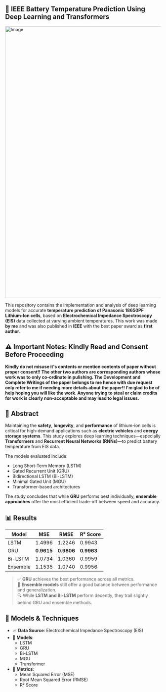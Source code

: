 ## 🔋 IEEE Battery Temperature Prediction Using Deep Learning and Transformers

<img width="645" height="878" alt="Image" src="https://github.com/user-attachments/assets/0b6c0730-e597-423e-b7e9-1e20c3ce9375" />

This repository contains the implementation and analysis of deep learning models for accurate **temperature prediction of Panasonic 18650PF Lithium-Ion cells**, based on **Electrochemical Impedance Spectroscopy (EIS)** data collected at varying ambient temperatures. This work was made **by me** and was also published in **IEEE** with the best paper award as **first author**. 

## ⚠️ Important Notes: Kindly Read and Consent Before Proceeding

**Kindly do not misuse it's contents or mention contents of paper without proper consent!! The other two authors are corresponding authors whose work was to only co-ordinate in pulishing. The Development and Complete Writings of the paper belongs to me hence with due request only refer to me if needing more details about the paper!! I'm glad to be of help hoping you will like the work. Anyone trying to steal or claim credits for work is clearly non-acceptable and may lead to legal issues.**



## 📘 Abstract

Maintaining the **safety**, **longevity**, and **performance** of lithium-ion cells is critical for high-demand applications such as **electric vehicles** and **energy storage systems**. This study explores deep learning techniques—especially **Transformers** and **Recurrent Neural Networks (RNNs)**—to predict battery temperature from EIS data.

The models evaluated include:
- Long Short-Term Memory (LSTM)
- Gated Recurrent Unit (GRU)
- Bidirectional LSTM (Bi-LSTM)
- Minimal Gated Unit (MGU)
- Transformer-based architectures

The study concludes that while **GRU** performs best individually, **ensemble approaches** offer the most efficient trade-off between speed and accuracy.

## 📊 Results

| Model        | MSE    | RMSE   | R² Score |
|--------------|--------|--------|----------|
| LSTM         | 1.4996 | 1.2246 | 0.9943   |
| GRU          | **0.9615** | **0.9806** | **0.9963**   |
| Bi-LSTM      | 1.0734 | 1.0360 | 0.9959   |
| Ensemble     | 1.1535 | 1.0740 | 0.9956   |

> ✅ **GRU** achieves the best performance across all metrics.  
> 🔄 **Ensemble models** still offer a good balance between performance and generalization.  
> 🔍 While **LSTM and Bi-LSTM** perform decently, they trail slightly behind GRU and ensemble methods.

## 🧠 Models & Techniques

- 📈 **Data Source**: Electrochemical Impedance Spectroscopy (EIS)
- 🧠 **Models**:
  - LSTM
  - GRU
  - Bi-LSTM
  - MGU
  - Transformer
- 📏 **Metrics**:
  - Mean Squared Error (MSE)
  - Root Mean Squared Error (RMSE)
  - R² Score

